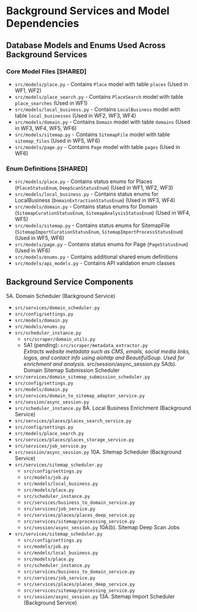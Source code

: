 # Background Services and Model Dependencies

## Database Models and Enums Used Across Background Services

### Core Model Files [SHARED]
- `src/models/place.py` - Contains `Place` model with table `places` (Used in WF1, WF2)
- `src/models/place_search.py` - Contains `PlaceSearch` model with table `place_searches` (Used in WF1)
- `src/models/local_business.py` - Contains `LocalBusiness` model with table `local_businesses` (Used in WF2, WF3, WF4)
- `src/models/domain.py` - Contains `Domain` model with table `domains` (Used in WF3, WF4, WF5, WF6)
- `src/models/sitemap.py` - Contains `SitemapFile` model with table `sitemap_files` (Used in WF5, WF6)
- `src/models/page.py` - Contains `Page` model with table `pages` (Used in WF6)

### Enum Definitions [SHARED]
- `src/models/place.py` - Contains status enums for Places (`PlaceStatusEnum`, `DeepScanStatusEnum`) (Used in WF1, WF2, WF3)
- `src/models/local_business.py` - Contains status enums for LocalBusiness (`DomainExtractionStatusEnum`) (Used in WF3, WF4)
- `src/models/domain.py` - Contains status enums for Domain (`SitemapCurationStatusEnum`, `SitemapAnalysisStatusEnum`) (Used in WF4, WF5)
- `src/models/sitemap.py` - Contains status enums for SitemapFile (`SitemapImportCurationStatusEnum`, `SitemapImportProcessStatusEnum`) (Used in WF5, WF6)
- `src/models/page.py` - Contains status enums for Page (`PageStatusEnum`) (Used in WF6)
- `src/models/enums.py` - Contains additional shared enum definitions
- `src/models/api_models.py` - Contains API validation enum classes

## Background Service Components

5A. Domain Scheduler (Background Service)
  - `src/services/domain_scheduler.py`
  - `src/config/settings.py`
  - `src/models/domain.py`
  - `src/models/enums.py`
  - `src/scheduler_instance.py`
    - `src/scraper/domain_utils.py`
    - 5A1 (pending): `src/scraper/metadata_extractor.py`  
      *Extracts website metadata such as CMS, emails, social media links, logos, and contact info using aiohttp and BeautifulSoup. Used for enrichment and analysis.*
src/session/async_session.py
5A(b). Domain Sitemap Submission Scheduler
  - `src/services/domain_sitemap_submission_scheduler.py`
  - `src/config/settings.py`
  - `src/models/domain.py`
  - `src/services/domain_to_sitemap_adapter_service.py`
  - `src/session/async_session.py`
  - `src/scheduler_instance.py`
8A. Local Business Enrichment (Background Service)
  - `src/services/places/places_search_service.py`
  - `src/config/settings.py`
  - `src/models/place_search.py`
  - `src/services/places/places_storage_service.py`
  - `src/services/job_service.py`
  - `src/session/async_session.py`
10A. Sitemap Scheduler (Background Service)
  - `src/services/sitemap_scheduler.py`
    - `src/config/settings.py`
    - `src/models/job.py`
    - `src/models/local_business.py`
    - `src/models/place.py`
    - `src/scheduler_instance.py`
    - `src/services/business_to_domain_service.py`
    - `src/services/job_service.py`
    - `src/services/places/places_deep_service.py`
    - `src/services/sitemap/processing_service.py`
    - `src/session/async_session.py`
10A(b). Sitemap Deep Scan Jobs
  - `src/services/sitemap_scheduler.py`
    - `src/config/settings.py`
    - `src/models/job.py`
    - `src/models/local_business.py`
    - `src/models/place.py`
    - `src/scheduler_instance.py`
    - `src/services/business_to_domain_service.py`
    - `src/services/job_service.py`
    - `src/services/places/places_deep_service.py`
    - `src/services/sitemap/processing_service.py`
    - `src/session/async_session.py`
13A. Sitemap Import Scheduler (Background Service)